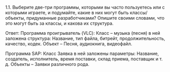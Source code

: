 1.1. Выберите две-три программы, которыми вы часто пользуетесь или с которыми играете, и подумайте, какие в них могут быть классы/объекты,
придуманные разработчиками? Опишите своими словами, что это могут быть за классы, и какова их структура.

Ответ:
Программа проигрыватель (VLC):
Класс – музыка (песня) в ней заложена структура:
Название, тип файла, битрейт, продолжительность, качество, кодек.
Объект – Песня, аудиокнига, видеофайл.

Программа SAP:
Класс Заявка в ней заложены параметры:
Название, создатель, исполнитель, время поставки, склад приема, поставщик и т. д.
Объекты – Заявки различного рода.
